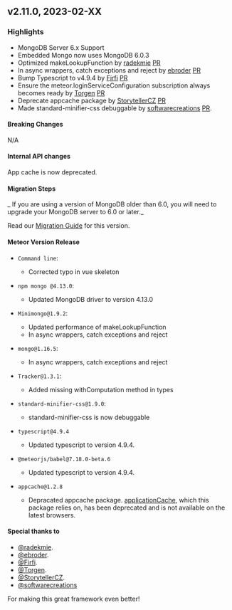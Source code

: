 
## v2.11.0, 2023-02-XX

### Highlights

* MongoDB Server 6.x Support
* Embedded Mongo now uses MongoDB 6.0.3
* Optimized makeLookupFunction by [radekmie](https://github.com/radekmie) [PR](https://github.com/meteor/meteor/pull/12462)
* In async wrappers, catch exceptions and reject by [ebroder](https://github.com/ebroder) [PR](https://github.com/meteor/meteor/pull/12469)
* Bump Typescript to v4.9.4  by [Firfi](https://github.com/Firfi) [PR](https://github.com/meteor/meteor/pull/12465)
* Ensure the meteor.loginServiceConfiguration subscription always becomes ready by [Torgen](https://github.com/Torgen) [PR](https://github.com/meteor/meteor/pull/12480)
* Deprecate appcache package by [StorytellerCZ](https://github.com/StorytellerCZ) [PR](https://github.com/meteor/meteor/pull/12456)
* Made standard-minifier-css debuggable by [softwarecreations](https://github.com/softwarecreations) [PR](https://github.com/meteor/meteor/pull/12478).

#### Breaking Changes

N/A

####  Internal API changes

App cache is now deprecated.

#### Migration Steps

_ If you are using a version of MongoDB older than 6.0, you will need to upgrade your MongoDB server to 6.0 or later._

Read our [Migration Guide](https://guide.meteor.com/2.11-migration.html) for this version.

#### Meteor Version Release


* `Command line`:
    - Corrected typo in vue skeleton

* `npm mongo @4.13.0`:
    - Updated MongoDB driver to version 4.13.0

* `Minimongo@1.9.2`:
    - Updated performance of makeLookupFunction
    - In async wrappers, catch exceptions and reject

* `mongo@1.16.5`:
    - In async wrappers, catch exceptions and reject

* `Tracker@1.3.1`:
    - Added missing withComputation method in types

* `standard-minifier-css@1.9.0`:
    - standard-minifier-css is now debuggable

* `typescript@4.9.4`
    - Updated typescript to version 4.9.4.

* `@meteorjs/babel@7.18.0-beta.6`
    - Updated typescript to version 4.9.4.

* `appcache@1.2.8`
    - Depracated appcache package. [applicationCache](https://developer.mozilla.org/en-US/docs/Web/API/Window/applicationCache), which this package relies on, has been deprecated and is not available on the latest browsers.

#### Special thanks to

- [@radekmie](https://github.com/radekmie).
- [@ebroder](https://github.com/ebroder).
- [@Firfi](https://github.com/Firfi).
- [@Torgen](https://github.com/Torgen).
- [@StorytellerCZ](https://github.com/StorytellerCZ).
- [@softwarecreations](https://github.com/softwarecreations)


For making this great framework even better!


